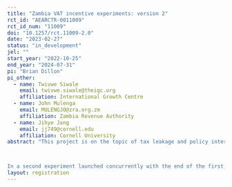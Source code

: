 ```yaml
---
title: "Zambia VAT incentive experiments: version 2"
rct_id: "AEARCTR-0011009"
rct_id_num: "11009"
doi: "10.1257/rct.11009-2.0"
date: "2023-02-27"
status: "in_development"
jel: ""
start_year: "2022-10-25"
end_year: "2024-07-31"
pi: "Brian Dillon"
pi_other:
  - name: Twivwe Siwale
    email: twivwe.siwale@theigc.org
    affiliation: International Growth Centre
  - name: John Mulenga
    email: MULENGJO@zra.org.zm
    affiliation: Zambia Revenue Authority
  - name: Jihye Jang
    email: jj749@cornell.edu
    affiliation: Cornell University
abstract: "This project is on the topic of tax leakage and policy interventions to increase VAT compliance in Zambia. We will test the impact of a probabilistic incentive (similar to a lottery ticket) on the extent to which small retailers in Lusaka request VAT invoices when making purchases from their suppliers. We will examine heterogeneous impacts by some key firm characteristics measured at baseline.

In a second experiment launched concurrently with the end of the first, we will test whether a tax morale message has an impact on the value of VAT invoices retained by firms after the removal of financial incentives. This is a study of habit formation and the possibility of transitioning from extrinsic to intrinsic motivation to assist with tax compliance."
layout: registration
---
```


